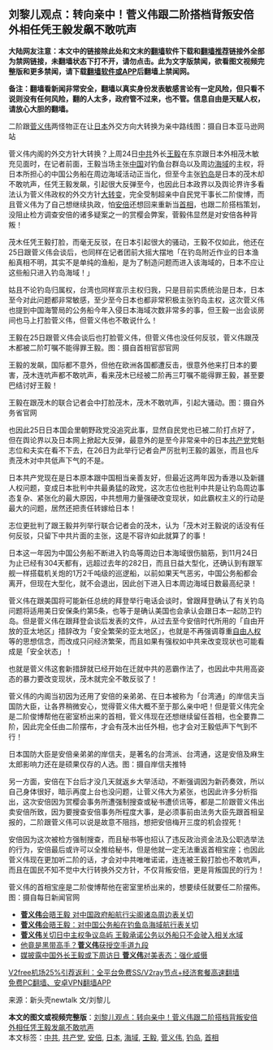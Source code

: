  <h2>刘黎儿观点：转向亲中！菅义伟跟二阶搭档背叛安倍 外相任凭王毅发飙不敢吭声</h2> <p class="notice"><b>大陆网友注意：本文中的链接除此处和文末的<a href="https://github.com/bannedbook/fanqiang" >翻墙</a>软件下载和<a href="https://github.com/killgcd/justmysocks/blob/master/README.md">翻墙推荐</a>链接外全部为禁网链接，未翻墙状态下打不开，请勿点击。此为文字版禁闻，欲看图文视频完整版和更多禁闻，请下载<a href="https://github.com/bannedbook/fanqiang">翻墙软件或APP</a>后翻墙上禁闻网。</p><p>备注：翻墙看新闻非常安全，翻墙以真实身份发表敏感言论有一定风险，但只看不说则没有任何风险，翻的人太多，政府管不过来，也不管。信息自由是天赋人权，请放心大胆的翻墙。</b></p>  <div class="entry"> <p id="conimg">二阶跟<a href="https://www.bannedbook.org/bnews/tag/%e8%8f%85%e4%b9%89%e4%bc%9f/" class="st_tag internal_tag" rel="tag" title="标签 菅义伟 下的日志">菅义伟</a>两怪物正在让<a href="https://www.bannedbook.org/bnews/tag/%e6%97%a5%e6%9c%ac/" class="st_tag internal_tag" rel="tag" title="标签 日本 下的日志">日本</a>外交方向大转换为亲中路线图：摄自日本亚马逊网站</p> <p>菅义伟内阁的外交方针大转换？上周24日<a href="https://www.bannedbook.org/bnews/tag/%e4%b8%ad%e5%85%b1/" class="st_tag internal_tag" rel="tag" title="标签 中共 下的日志">中共</a>外长<a href="https://www.bannedbook.org/bnews/tag/%e7%8e%8b%e6%af%85/" class="st_tag internal_tag" rel="tag" title="标签 王毅 下的日志">王毅</a>在东京跟日本外相茂木敏充见面时，在记者前面，王毅当场主张<span class='wp_keywordlink_affiliate'><a href="https://www.bannedbook.org/" title="中国" target="_blank">中国</a></span>对钓鱼台群岛以及周边<a href="https://www.bannedbook.org/bnews/tag/%E6%B5%B7%E5%9F%9F/" class="st_tag internal_tag" rel="tag" title="标签 海域 下的日志">海域</a>的主权，将日本所担心的中国公务船在周边海域活动正当化，但至今主张<a href="https://www.bannedbook.org/bnews/tag/%E9%92%93%E5%B2%9B/" class="st_tag internal_tag" rel="tag" title="标签 钓岛 下的日志">钓岛</a>是日本的茂木却不敢吭声，任凭王毅发飙，引起很大反弹至今，也因此日本政界以及舆论界许多看法认为菅义伟政权的外交方针<span class='wp_keywordlink'><a href="https://www.bannedbook.org/forum2/topic893.html" title="大转变  后共产主义与后社会主义研究" target="_blank">大转变</a></span>，完全受制超亲中自民党干事长二阶俊博，而且菅义伟为了自己想继续执政，怕<a href="https://www.bannedbook.org/bnews/tag/%e5%ae%89%e5%80%8d/" class="st_tag internal_tag" rel="tag" title="标签 安倍 下的日志">安倍</a>还想回来重新当<a href="https://www.bannedbook.org/bnews/tag/%e9%a6%96%e7%9b%b8/" class="st_tag internal_tag" rel="tag" title="标签 首相 下的日志">首相</a>，也跟二阶搭档策划，没阻止检方调查安倍的诸多疑案之一的赏樱会弊案，菅毅伟显然是对安倍各种背叛！</p> <p>茂木任凭王毅打脸，而毫无反驳，在日本引起很大的骚动，王毅不仅如此，他还在25日跟菅义伟会谈后，也同样在记者团前大摇大摆地「在钓岛附近作业的日本渔船真相不明，其实不是单纯的渔船，是为了制造问题而进入该海域的，日本不应让这些船只进入钓岛海域！」</p> <p>姑且不论钓岛归属权，台湾也同样宣示主权归我，只是目前实质统治是日本，日本至今对此问题都非常敏感，至少至今日本也都非常积极主张钓岛主权，这次菅义伟也提到中国海警局的公务船今年入侵日本海域次数非常多的事，但王毅一出会谈房间也马上打脸菅义伟，但菅义伟也不敢说什么！</p>  <p>王毅在25日跟菅义伟会谈后也打脸菅义伟，但菅义伟也没任何反驳，菅义伟跟茂木都被二阶叮嘱不能得罪王毅。图：摄自首相官邸官网</p> <p>王毅的发飙，国际都不意外，但他在欧洲各国都遭反击，很意外他来打日本的要害，茂木连吭声都不敢吭声，看来茂木已经被二阶再三叮嘱不能得罪王毅，甚至要巴结讨好王毅！</p> <p>王毅在跟茂木的联合记者会中打脸茂木，茂木不敢吭声，引起大骚动。图：摄自外务省官网</p> <p>也因此25日日本国会里朝野政党没追究此事，显然自民党也已被二阶打点好了，但在舆论界以及日本网上掀起大反弹，最意外的是至今非常亲中的日本<a href="https://www.bannedbook.org/bnews/tag/%e5%85%b1%e4%ba%a7%e5%85%9a/" class="st_tag internal_tag" rel="tag" title="标签 共产党 下的日志">共产党</a>党魁志位和夫实在看不下去，在26日为此举行记者会严厉批判王毅的嚣张，而且也斥责茂木对中共低声下气的不是。</p>  <p>日本共产党现在是日本原本跟中国相当亲善友好，但最近这两年因为香港以及新疆人权问题，变成日本批判中共最勇猛的政党，这次志位也批判中共是让钓岛周边事态复杂、紧张化的最大原因，中共想用力量强硬改变现状，如此霸权主义的行动是最大的问题，居然还把责任转嫁给日本！</p> <p>志位更批判了跟王毅并列举行联合记者会的茂木，认为「茂木对王毅说的话没有任何反驳，只留下中共片面的主张，这是不容许如此就算了的事！</p> <p>日本这一年因为中国公务船不断进入钓岛等周边日本海域很伤脑筋，到11月24日为止已经有304天都有，远超过去年的282日，而且日益大型化，还确认到有跟军舰一样搭载机关炮的1万2千吨级的巡逻船，以前如果天气恶劣，中国公务船都会离开，但现在大型化，就不会退出，因此创下进入日本周边海域日数最高纪录！</p> <p>菅义伟在跟美国将可能新任总统的拜登举行电话会谈时，曾跟拜登确认了有关钓岛问题将适用美日安保条约第5条，也等于是确认美国也会承认会跟日本一起防卫钓岛。但是菅义伟在跟拜登会谈后发表的文件，从过去至今安倍时代所用的「自由开放的亚太地区」措辞改为「安全繁荣的亚太地区」，也就是不再强调尊重<span class='wp_keywordlink'><a href="https://www.bannedbook.org/forum19/" title="自由中国人权论坛" target="_blank">自由人权</a></span>等的思想信念，而改成只问经济繁荣，而且如果有强权如中共来改变现状也可能看成是「安全状态」！</p>  <p>也就是菅义伟这套新措辞就已经开始在迁就中共的恶霸作法了，也因此中共用高姿态的暴力要改变现状，茂木就完全不敢反驳了！</p> <p>菅义伟的内阁当初因为还用了安倍的亲弟弟、在日本被称为「台湾通」的岸信夫当国防大臣，让各界稍微安心，觉得菅义伟大概不至于那么亲中吧！但是菅义伟完全是二阶俊博帮他在密室桥出来的首相，菅义伟现在还想继续留任首相，也全要靠二阶，因此完全任由二阶摆布，才会有茂木出任外相，也才会对王毅低声下气到不行！</p> <p>日本国防大臣是安倍亲弟弟的岸信夫，是著名的台湾派、台湾通，这是安倍及麻生太郎影响力还在是硕果仅存的人选。图：摄自岸信夫推特</p> <p>另一方面，安倍在下台后才没几天就返乡大举活动，不断强调因为新药奏效，所以自己身体很好，暗示再度上台也没问题，让菅义伟大为紧张，也因此许多分析指出，这次安倍因为赏樱会事务所遭强制搜查或秘书遭侦讯等，都是二阶跟菅义伟出卖安倍所致，因为要搜查安倍事务所程度大事，是必须事前由法务大臣先跟首相呈报的，二阶跟菅义伟可以说是故意不阻挡，想把安倍梅开三度的机会捏死！</p>  <p>安倍因为这次被检方强制搜查，而且秘书等也招认了违反政治资金法及公职选举法的行为，安倍最后或许可以全推给秘书，但是他就一定无法重返首相宝座；也因此菅义伟现在更加听二阶的话，才会对中共唯唯诺诺，连连被王毅打脸也不敢吭声，而且在国民不知不觉中大行转换外交方针，不仅背叛安倍，更是背叛国民的行为！</p> <p>菅义伟的首相宝座是二阶俊博帮他在密室里桥出来的，想要续任就要任二阶摆佈。图：摄自每日新闻官网</p> <ul class='op-related-articles' title='相关阅读'> <li><a href='https://www.bannedbook.org/bnews/headline/20201125/1437031.html' target='_blank'><b>菅义伟</b>会晤王毅 对中国政府船航行尖阁诸岛周边表关切</a></li> <li><a href='https://www.bannedbook.org/bnews/headline/20201125/1437014.html' target='_blank'><b>菅义伟</b>会晤王毅：对中国公务船在钓鱼岛海域航行表关切</a></li> <li><a href='https://www.bannedbook.org/bnews/headline/20201125/1436966.html' target='_blank'><b>菅义伟</b>关切日中主权争议岛屿 王毅承诺公务以外船只不会驶入相关水域</a></li> <li><a href='https://www.bannedbook.org/bnews/comments/20201122/1434947.html' target='_blank'>他竟是黑带高手？<b>菅义伟</b>获授空手道九段</a></li> <li><a href='https://www.bannedbook.org/bnews/headline/20201119/1433233.html' target='_blank'>媒披露中国外长王毅或下周访日 <b>菅义伟</b>对美表态：强化威慑</a></li> </ul> <p class="texttj"> <a href="https://www.bannedbook.org/forum23/topic22702.html" target="_blank">V2free机场25%引荐返利：全平台免费SS/V2ray节点+经济套餐高速翻墙</a><br/> <a href="https://github.com/bannedbook/fanqiang/wiki/%E7%A6%81%E9%97%BB%E7%BD%91%E5%AE%89%E5%8D%93%E7%BF%BB%E5%A2%99%E6%96%B0%E9%97%BBAPP" target="_blank">免费PC翻墙、安卓VPN翻墙APP</a></p><p> 来源：新头壳newtalk 文/刘黎儿 </p><a name='sharetosocial'></a>       <div><b>本文的图文或视频完整版</b>：<a href='https://www.bannedbook.org/bnews/comments/20201202/1440440.html'>刘黎儿观点：转向亲中！菅义伟跟二阶搭档背叛安倍 外相任凭王毅发飙不敢吭声</a></div>  </div><!--END ENTRY--> <div class="postfooter"> <div>本文标签：<a href="https://www.bannedbook.org/bnews/tag/%e4%b8%ad%e5%85%b1/" rel="tag">中共</a>, <a href="https://www.bannedbook.org/bnews/tag/%e5%85%b1%e4%ba%a7%e5%85%9a/" rel="tag">共产党</a>, <a href="https://www.bannedbook.org/bnews/tag/%e5%ae%89%e5%80%8d/" rel="tag">安倍</a>, <a href="https://www.bannedbook.org/bnews/tag/%e6%97%a5%e6%9c%ac/" rel="tag">日本</a>, <a href="https://www.bannedbook.org/bnews/tag/%E6%B5%B7%E5%9F%9F/" rel="tag">海域</a>, <a href="https://www.bannedbook.org/bnews/tag/%e7%8e%8b%e6%af%85/" rel="tag">王毅</a>, <a href="https://www.bannedbook.org/bnews/tag/%e8%8f%85%e4%b9%89%e4%bc%9f/" rel="tag">菅义伟</a>, <a href="https://www.bannedbook.org/bnews/tag/%E9%92%93%E5%B2%9B/" rel="tag">钓岛</a>, <a href="https://www.bannedbook.org/bnews/tag/%e9%a6%96%e7%9b%b8/" rel="tag">首相</a></div>  </div><!--END POSTFOOTER--> 